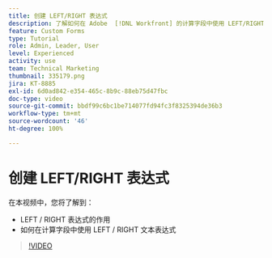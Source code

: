 ```yaml
---
title: 创建 LEFT/RIGHT 表达式
description: 了解如何在 Adobe  [!DNL Workfront] 的计算字段中使用 LEFT/RIGHT 表达式。
feature: Custom Forms
type: Tutorial
role: Admin, Leader, User
level: Experienced
activity: use
team: Technical Marketing
thumbnail: 335179.png
jira: KT-8885
exl-id: 6d0ad842-e354-465c-8b9c-88eb75d47fbc
doc-type: video
source-git-commit: bbdf99c6bc1be714077fd94fc3f8325394de36b3
workflow-type: tm+mt
source-wordcount: '46'
ht-degree: 100%

---
```


# 创建 LEFT/RIGHT 表达式

在本视频中，您将了解到：

* LEFT / RIGHT 表达式的作用
* 如何在计算字段中使用 LEFT / RIGHT 文本表达式

>[!VIDEO](https://video.tv.adobe.com/v/335179/?quality=12&learn=on&enablevpops=1)
